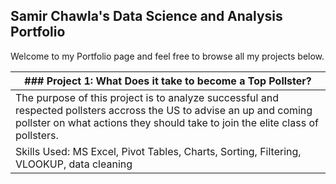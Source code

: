 ## Samir Chawla's Data Science and Analysis Portfolio

Welcome to my Portfolio page and feel free to browse all my projects below.

| ### Project 1: What Does it take to become a Top Pollster? |
| -------------------------------------------------- |
| The purpose of this project is to analyze successful and respected pollsters accross the US to advise an up and coming pollster on what actions they should take to join the elite class of pollsters.  |
| Skills Used: MS Excel, Pivot Tables, Charts, Sorting, Filtering, VLOOKUP, data cleaning|
